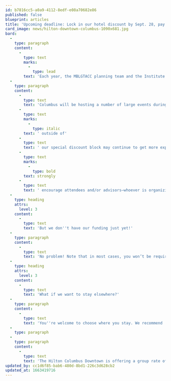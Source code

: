 ```yaml
---
id: b7816cc5-a0a9-4112-8edf-e08a70682e86
published: false
blueprint: articles
title: 'Upcoming deadline: Lock in our hotel discount by Sept. 28, pay later'
card_image: news/hilton-downtown-columbus-1090x681.jpg
bard:
  -
    type: paragraph
    content:
      -
        type: text
        marks:
          -
            type: lead
        text: 'Each year, the MBLGTACC planning team and the Institute negotiate the maximum hotel discount possible for attendees who choose to stay with our official conference hotel partner, because we know that cost can be an important factor in whether or not you can come to MBLGTACC. '
  -
    type: paragraph
    content:
      -
        type: text
        text: 'Columbus will be hosting a number of large events during conference weekend this year, and that means that rooms booked'
      -
        type: text
        marks:
          -
            type: italic
        text: ' outside of'
      -
        type: text
        text: ' our special discount block may continue to get more expensive as the conference nears. The official MBLGTACC conference partner this year, the Hilton Columbus Downtown, is offering a group rate of $169/night, available through September 28, 2022. We '
      -
        type: text
        marks:
          -
            type: bold
        text: strongly
      -
        type: text
        text: ' encourage attendees and/or advisors—whoever is organizing your travel and lodging—to lock in that rate with a reservation as soon as possible.'
  -
    type: heading
    attrs:
      level: 3
    content:
      -
        type: text
        text: 'But we don''t have our funding just yet!'
  -
    type: paragraph
    content:
      -
        type: text
        text: 'No problem! Note that in most cases, you won’t be required to pay until check-in and you can cancel your reservation up to 48 hours before your scheduled arrival. Reserving by Sept. 28 locks in your rate, meaning it won''t increase between the time you reserve and when you arrive in Columbus.'
  -
    type: heading
    attrs:
      level: 3
    content:
      -
        type: text
        text: 'What if we want to stay elsewhere?'
  -
    type: paragraph
    content:
      -
        type: text
        text: 'You''re welcome to choose where you stay. We recommend '
  -
    type: paragraph
  -
    type: paragraph
    content:
      -
        type: text
        text: 'The Hilton Columbus Downtown is offering a group rate of $169/night for MBLGTACC 2022 attendees. We encourage attendees to reserve rooms at this hotel, as it is connected via skywalk to the Greater Columbus Convention Center.'
updated_by: cc1d6f85-bab6-480d-8bd1-226c3d628cb2
updated_at: 1663419716
---
```

